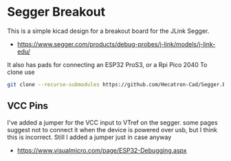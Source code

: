 # Segger Breakout

This is a simple kicad design for a breakout board for the JLink Segger.

  * https://www.segger.com/products/debug-probes/j-link/models/j-link-edu/

It also has pads for connecting an ESP32 ProS3, or a Rpi Pico 2040
To clone use
```sh
git clone --recurse-submodules https://github.com/Hecatron-Cad/Segger.Breakout.git
```

## VCC Pins

I've added a jumper for the VCC input to VTref on the segger.
some pages suggest not to connect it when the device is powered over usb, but I think this is incorrect.
Still I added a jumper just in case anyway

  * https://www.visualmicro.com/page/ESP32-Debugging.aspx
